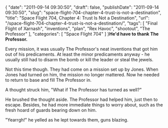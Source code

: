 {
    "date": "2011-09-14 09:30:50",
    "draft": false,
    "publishDate": "2011-09-14 09:30:50",
    "slug": "space-flight-704-chapter-4-trust-is-not-a-destination",
    "title": "Space Flight 704, Chapter 4: Trust Is Not a Destination",
    "url": "\/space-flight-704-chapter-4-trust-is-not-a-destination\/",
    "tags": [
        "Final Flight of Xarnash",
        "inventions",
        "plan",
        "Rex Havoc",
        "shootout",
        "The Professor"
    ],
    "categories": [
        "Space Flight 704"
    ]
}**He'd have to thank The Professor.**

Every mission, it was usually The Professor's neat inventions that got
him out of his predicaments. At least the minor predicaments anyway - he
usually still had to disarm the bomb or kill the leader or steal the
jewels.

Not this time though. They had come on a mission set up by Jones. When
Jones had turned on him, the mission no longer mattered. Now he needed
to return to base and fill The Professor in.

A thought struck him, "What if The Professor has turned as well?"

He brushed the thought aside. The Professor had helped him, just then to
escape. Besides, he had more immediate things to worry about, such as
the fresh hoard of guards bearing down on him.

"Yearrgh!" he yelled as he lept towards them, guns blazing.